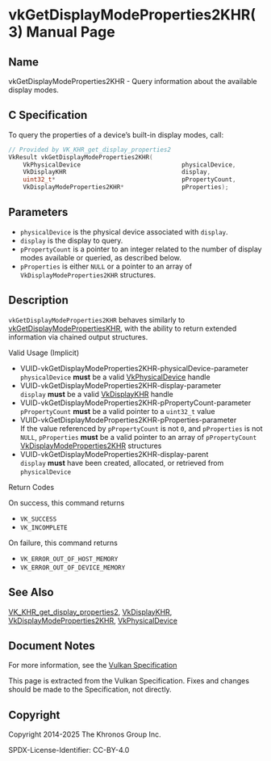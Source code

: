 # vkGetDisplayModeProperties2KHR(3) Manual Page

## Name

vkGetDisplayModeProperties2KHR - Query information about the available display modes.



## [](#_c_specification)C Specification

To query the properties of a device’s built-in display modes, call:

```c++
// Provided by VK_KHR_get_display_properties2
VkResult vkGetDisplayModeProperties2KHR(
    VkPhysicalDevice                            physicalDevice,
    VkDisplayKHR                                display,
    uint32_t*                                   pPropertyCount,
    VkDisplayModeProperties2KHR*                pProperties);
```

## [](#_parameters)Parameters

- `physicalDevice` is the physical device associated with `display`.
- `display` is the display to query.
- `pPropertyCount` is a pointer to an integer related to the number of display modes available or queried, as described below.
- `pProperties` is either `NULL` or a pointer to an array of `VkDisplayModeProperties2KHR` structures.

## [](#_description)Description

`vkGetDisplayModeProperties2KHR` behaves similarly to [vkGetDisplayModePropertiesKHR](https://registry.khronos.org/vulkan/specs/latest/man/html/vkGetDisplayModePropertiesKHR.html), with the ability to return extended information via chained output structures.

Valid Usage (Implicit)

- [](#VUID-vkGetDisplayModeProperties2KHR-physicalDevice-parameter)VUID-vkGetDisplayModeProperties2KHR-physicalDevice-parameter  
  `physicalDevice` **must** be a valid [VkPhysicalDevice](https://registry.khronos.org/vulkan/specs/latest/man/html/VkPhysicalDevice.html) handle
- [](#VUID-vkGetDisplayModeProperties2KHR-display-parameter)VUID-vkGetDisplayModeProperties2KHR-display-parameter  
  `display` **must** be a valid [VkDisplayKHR](https://registry.khronos.org/vulkan/specs/latest/man/html/VkDisplayKHR.html) handle
- [](#VUID-vkGetDisplayModeProperties2KHR-pPropertyCount-parameter)VUID-vkGetDisplayModeProperties2KHR-pPropertyCount-parameter  
  `pPropertyCount` **must** be a valid pointer to a `uint32_t` value
- [](#VUID-vkGetDisplayModeProperties2KHR-pProperties-parameter)VUID-vkGetDisplayModeProperties2KHR-pProperties-parameter  
  If the value referenced by `pPropertyCount` is not `0`, and `pProperties` is not `NULL`, `pProperties` **must** be a valid pointer to an array of `pPropertyCount` [VkDisplayModeProperties2KHR](https://registry.khronos.org/vulkan/specs/latest/man/html/VkDisplayModeProperties2KHR.html) structures
- [](#VUID-vkGetDisplayModeProperties2KHR-display-parent)VUID-vkGetDisplayModeProperties2KHR-display-parent  
  `display` **must** have been created, allocated, or retrieved from `physicalDevice`

Return Codes

On success, this command returns

- `VK_SUCCESS`
- `VK_INCOMPLETE`

On failure, this command returns

- `VK_ERROR_OUT_OF_HOST_MEMORY`
- `VK_ERROR_OUT_OF_DEVICE_MEMORY`

## [](#_see_also)See Also

[VK\_KHR\_get\_display\_properties2](https://registry.khronos.org/vulkan/specs/latest/man/html/VK_KHR_get_display_properties2.html), [VkDisplayKHR](https://registry.khronos.org/vulkan/specs/latest/man/html/VkDisplayKHR.html), [VkDisplayModeProperties2KHR](https://registry.khronos.org/vulkan/specs/latest/man/html/VkDisplayModeProperties2KHR.html), [VkPhysicalDevice](https://registry.khronos.org/vulkan/specs/latest/man/html/VkPhysicalDevice.html)

## [](#_document_notes)Document Notes

For more information, see the [Vulkan Specification](https://registry.khronos.org/vulkan/specs/latest/html/vkspec.html#vkGetDisplayModeProperties2KHR)

This page is extracted from the Vulkan Specification. Fixes and changes should be made to the Specification, not directly.

## [](#_copyright)Copyright

Copyright 2014-2025 The Khronos Group Inc.

SPDX-License-Identifier: CC-BY-4.0